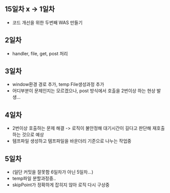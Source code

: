 ## 15일차 x -> 1일차
- 코드 개선을 위한 두번째 WAS 만들기
## 2일차
- handler, file, get, post 처리
## 3일차
- window환경 경로 추가, temp File생성과정 추가
- 어디부분이 문제인지는 모르겠으나, post 방식에서 호출을 2번이상 하는 현상 발생...
## 4일차
- 2번이상 호출하는 문제 해결 -> 로직이 불안정해 대기시간이 길다고 판단해 재호출하는 것으로 예상
- 템프파일 생성하고 템프파일을 바운더리 기준으로 나누는 작업중
## 5일차
- (일단 커밋을 잘못함 6일차가 아닌 5일차...)
- temp파일 분할과정중..
- skipPoint가 정확하게 잡히지 않아 로직 다시 구상중

